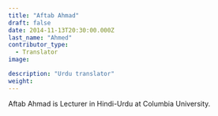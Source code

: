 ```yaml
---
title: "Aftab Ahmad"
draft: false
date: 2014-11-13T20:30:00.000Z
last_name: "Ahmed"
contributor_type:
  - Translator
image:

description: "Urdu translator"
weight:
---
```


Aftab Ahmad is Lecturer in Hindi-Urdu at Columbia University.

